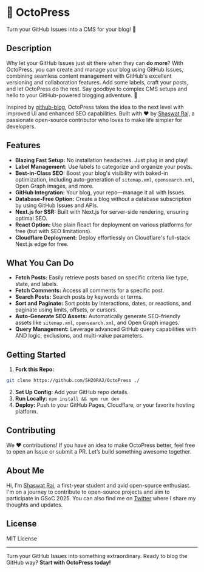 # 🐙 OctoPress

Turn your GitHub Issues into a CMS for your blog! 🎉

## Description
Why let your GitHub Issues just sit there when they can **do more**? With OctoPress, you can create and manage your blog using GitHub Issues, combining seamless content management with GitHub's excellent versioning and collaboration features. Add some labels, craft your posts, and let OctoPress do the rest. Say goodbye to complex CMS setups and hello to your GitHub-powered blogging adventure. 🚀

Inspired by [github-blog](https://github.com/renatorib/github-blog), OctoPress takes the idea to the next level with improved UI and enhanced SEO capabilities. Built with ❤️ by [Shaswat Raj](https://github.com/sh20raj), a passionate open-source contributor who loves to make life simpler for developers.

## Features
- **Blazing Fast Setup:** No installation headaches. Just plug in and play!
- **Label Management:** Use labels to categorize and organize your posts.
- **Best-in-Class SEO:** Boost your blog's visibility with baked-in optimization, including auto-generation of `sitemap.xml`, `opensearch.xml`, Open Graph images, and more.
- **GitHub Integration:** Your blog, your repo—manage it all with Issues.
- **Database-Free Option:** Create a blog without a database subscription by using GitHub Issues and APIs.
- **Next.js for SSR:** Built with Next.js for server-side rendering, ensuring optimal SEO.
- **React Option:** Use plain React for deployment on various platforms for free (but with SEO limitations).
- **Cloudflare Deployment:** Deploy effortlessly on Cloudflare's full-stack Next.js edge for free.

## What You Can Do
- **Fetch Posts:** Easily retrieve posts based on specific criteria like type, state, and labels.
- **Fetch Comments:** Access all comments for a specific post.
- **Search Posts:** Search posts by keywords or terms.
- **Sort and Paginate:** Sort posts by interactions, dates, or reactions, and paginate using limits, offsets, or cursors.
- **Auto-Generate SEO Assets:** Automatically generate SEO-friendly assets like `sitemap.xml`, `opensearch.xml`, and Open Graph images.
- **Query Management:** Leverage advanced GitHub query capabilities with AND logic, exclusions, and multi-value parameters.

## Getting Started
1. **Fork this Repo:** 
```bash
git clone https://github.com/SH20RAJ/OctoPress ./ 
```
2. **Set Up Config:** Add your GitHub repo details.
3. **Run Locally:** `npm install && npm run dev`
4. **Deploy:** Push to your GitHub Pages, Cloudflare, or your favorite hosting platform.

## Contributing
We ❤️ contributions! If you have an idea to make OctoPress better, feel free to open an Issue or submit a PR. Let’s build something awesome together.

## About Me
Hi, I’m [Shaswat Raj](https://github.com/sh20raj), a first-year student and avid open-source enthusiast. I'm on a journey to contribute to open-source projects and aim to participate in GSoC 2025. You can also find me on [Twitter](https://twitter.com/sh20raj) where I share my thoughts and updates.

## License
MIT License

---

Turn your GitHub Issues into something extraordinary. Ready to blog the GitHub way? **Start with OctoPress today!**

